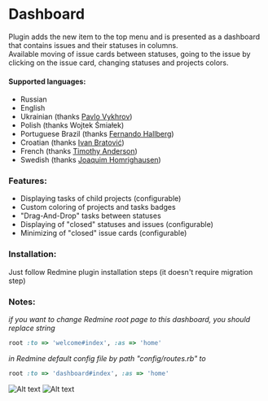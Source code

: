 # Dashboard 

Plugin adds the new item to the top menu and is presented as a dashboard that contains issues and their statuses in columns.  
Available moving of issue cards between statuses, going to the issue by clicking on the issue card, changing statuses and projects colors.  

#### Supported languages:
- Russian
- English
- Ukrainian (thanks [Pavlo Vykhrov](https://github.com/Rosgard2012))
- Polish (thanks Wojtek Śmiałek)
- Portuguese Brazil (thanks [Fernando Hallberg](https://github.com/fernandohallberg))
- Croatian (thanks [Ivan Bratović](https://github.com/ivanbratovic))
- French (thanks [Timothy Anderson](https://github.com/Timothy-Anders0n))
- Swedish (thanks [Joaquim Homrighausen](https://github.com/joho1968))

### Features:  
- Displaying tasks of child projects (configurable)
- Custom coloring of projects and tasks badges
- "Drag-And-Drop" tasks between statuses
- Displaying of "closed" statuses and issues (configurable)
- Minimizing of "closed" issue cards (configurable)

### Installation:  
Just follow Redmine plugin installation steps (it doesn't require migration step)

### Notes: 
*if you want to change Redmine root page to this dashboard, you should replace string*
```ruby
root :to => 'welcome#index', :as => 'home'
```
*in Redmine default config file by path "config/routes.rb" to*
```ruby
root :to => 'dashboard#index', :as => 'home'
```

![Alt text](screenshots/gif1.gif)
![Alt text](screenshots/screen2.png)
